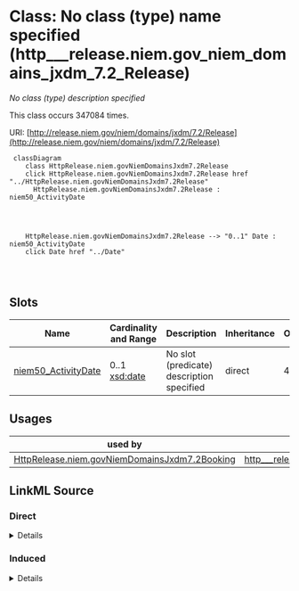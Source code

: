 

# Class: No class (type) name specified (http___release.niem.gov_niem_domains_jxdm_7.2_Release)


_No class (type) description specified_






This class occurs 347084 times.


URI: [http://release.niem.gov/niem/domains/jxdm/7.2/Release](http://release.niem.gov/niem/domains/jxdm/7.2/Release)






```mermaid
 classDiagram
    class HttpRelease.niem.govNiemDomainsJxdm7.2Release
    click HttpRelease.niem.govNiemDomainsJxdm7.2Release href "../HttpRelease.niem.govNiemDomainsJxdm7.2Release"
      HttpRelease.niem.govNiemDomainsJxdm7.2Release : niem50_ActivityDate
        
          
    
    
    HttpRelease.niem.govNiemDomainsJxdm7.2Release --> "0..1" Date : niem50_ActivityDate
    click Date href "../Date"

        
      
```




<!-- no inheritance hierarchy -->


## Slots

| Name | Cardinality and Range | Description | Inheritance | Occurrences |
| ---  | --- | --- | --- | --- |
| [niem50_ActivityDate](../slots/niem50_ActivityDate.md) | 0..1 <br/> [xsd:date](http://www.w3.org/2001/XMLSchema#date) | No slot (predicate) description specified <br/>  | direct | 400567 |





## Usages

| used by | used in | type | used |
| ---  | --- | --- | --- |
| [HttpRelease.niem.govNiemDomainsJxdm7.2Booking](../classes/HttpRelease.niem.govNiemDomainsJxdm7.2Booking.md) | [http___release.niem.gov_niem_domains_jxdm_7.2_BookingRelease](../slots/http___release.niem.gov_niem_domains_jxdm_7.2_BookingRelease.md) | range | [HttpRelease.niem.govNiemDomainsJxdm7.2Release](../classes/HttpRelease.niem.govNiemDomainsJxdm7.2Release.md) |











## LinkML Source

<!-- TODO: investigate https://stackoverflow.com/questions/37606292/how-to-create-tabbed-code-blocks-in-mkdocs-or-sphinx -->

### Direct

<details>

```yaml
name: http___release.niem.gov_niem_domains_jxdm_7.2_Release
conforms_to: No schema conformance document specified
annotations:
  count:
    tag: count
    value: 347084
description: No class (type) description specified
title: No class (type) name specified
from_schema: scales-kg
rank: 1000
slots:
- niem50_ActivityDate
slot_usage:
  niem50_ActivityDate:
    name: niem50_ActivityDate
    annotations:
      date:
        tag: date
        value: 400567
class_uri: http://release.niem.gov/niem/domains/jxdm/7.2/Release

```
</details>

### Induced

<details>

```yaml
name: http___release.niem.gov_niem_domains_jxdm_7.2_Release
conforms_to: No schema conformance document specified
annotations:
  count:
    tag: count
    value: 347084
description: No class (type) description specified
title: No class (type) name specified
from_schema: scales-kg
rank: 1000
slot_usage:
  niem50_ActivityDate:
    name: niem50_ActivityDate
    annotations:
      date:
        tag: date
        value: 400567
attributes:
  niem50_ActivityDate:
    name: niem50_ActivityDate
    annotations:
      date:
        tag: date
        value: 400567
    description: No slot (predicate) description specified
    examples:
    - object:
        example_object: '2018-04-18'
        example_object_type: date
        example_predicate: niem50:ActivityDate
        example_subject: scales:Booking/ga-fulton-01/10000019
        example_subject_type: http___release.niem.gov_niem_domains_jxdm_7.2_Booking
    - object:
        example_object: '2018-04-18'
        example_object_type: date
        example_predicate: niem50:ActivityDate
        example_subject: scales:Release/ga-fulton-01/10000019
        example_subject_type: http___release.niem.gov_niem_domains_jxdm_7.2_Release
    - object:
        example_object: '2014-05-03'
        example_object_type: date
        example_predicate: niem50:ActivityDate
        example_subject: scales:Arrest/ga-atlanta-pd-100720495
        example_subject_type: http___release.niem.gov_niem_domains_jxdm_7.2_Arrest
    from_schema: scales-kg
    rank: 1000
    slot_uri: niem50:ActivityDate
    alias: niem50_ActivityDate
    owner: http___release.niem.gov_niem_domains_jxdm_7.2_Release
    domain_of:
    - http___release.niem.gov_niem_domains_jxdm_7.2_Arrest
    - http___release.niem.gov_niem_domains_jxdm_7.2_Booking
    - http___release.niem.gov_niem_domains_jxdm_7.2_Release
    range: date
class_uri: http://release.niem.gov/niem/domains/jxdm/7.2/Release

```
</details>
